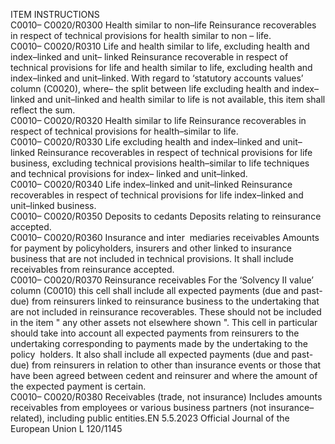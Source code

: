  
ITEM  INSTRUCTIONS  
C0010– 
C0020/R0300  Health similar to non–life  Reinsurance recoverables in respect of technical provisions for health similar to non – 
life.  
C0010– 
C0020/R0310  Life and health similar to 
life, excluding health and 
index–linked and unit– 
linked  Reinsurance recoverable in respect of technical provisions for life and health similar to 
life, excluding health and index–linked and unit–linked. 
With regard to ‘statutory accounts values’ column (C0020), where– the split between 
life excluding health and index–linked and unit–linked and health similar to life is not 
available, this item shall reflect the sum.  
C0010– 
C0020/R0320  Health similar to life  Reinsurance recoverables in respect of technical provisions for health–similar to life.  
C0010– 
C0020/R0330  Life excluding health and 
index–linked and unit– 
linked  Reinsurance recoverables in respect of technical provisions for life business, excluding 
technical provisions health–similar to life techniques and technical provisions for index– 
linked and unit–linked.  
C0010– 
C0020/R0340  Life index–linked and 
unit–linked  Reinsurance recoverables in respect of technical provisions for life index–linked and 
unit–linked business.  
C0010– 
C0020/R0350  Deposits to cedants  Deposits relating to reinsurance accepted.  
C0010– 
C0020/R0360  Insurance and inter ­
mediaries receivables  Amounts for payment by policyholders, insurers and other linked to insurance business 
that are not included in technical provisions. 
It shall include receivables from reinsurance accepted.  
C0010– 
C0020/R0370  Reinsurance receivables  For the ‘Solvency II value’ column (C0010) this cell shall include all expected payments 
(due and past-due) from reinsurers linked to reinsurance business to the undertaking 
that are not included in reinsurance recoverables. These should not be included in the 
item " any other assets not elsewhere shown ". 
This cell in particular should take into account all expected payments from reinsurers to 
the undertaking corresponding to payments made by the undertaking to the policy ­
holders. 
It also shall include all expected payments (due and past-due) from reinsurers in relation 
to other than insurance events or those that have been agreed between cedent and 
reinsurer and where the amount of the expected payment is certain.  
C0010– 
C0020/R0380  Receivables (trade, not 
insurance)  Includes amounts receivables from employees or various business partners (not 
insurance–related), including public entities.EN  5.5.2023 Official Journal of the European Union L 120/1145